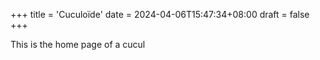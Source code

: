 +++
title = 'Cuculoïde'
date = 2024-04-06T15:47:34+08:00
draft = false
+++

This is the home page of a cucul
